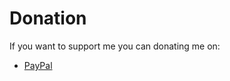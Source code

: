 # Donation

If you want to support me you can donating me on:
- [PayPal](https://paypal.me/ferraripie)
